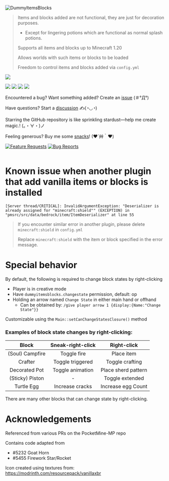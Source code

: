 ![DummyItemsBlocks](https://socialify.git.ci/diamond-gold/DummyItemsBlocks/image?description=1&font=Inter&forks=1&issues=1&logo=https%3A%2F%2Fgithub.com%2Fdiamond-gold%2FDummyItemsBlocks%2Fraw%2Fmain%2Ficon.gif&name=1&owner=1&pattern=Circuit%20Board&pulls=1&stargazers=1&theme=Light)

> Items and blocks added are not functional, they are just for decoration purposes.
> 
> * Except for lingering potions which are functional as normal splash potions.
>
> Supports all items and blocks up to Minecraft 1.20
>
> Allows worlds with such items or blocks to be loaded
> 
> Freedom to control items and blocks added via `config.yml`

[![](https://poggit.pmmp.io/ci.shield/diamond-gold/DummyItemsBlocks/DummyItemsBlocks?style=for-the-badge)](https://poggit.pmmp.io/ci/diamond-gold/DummyItemsBlocks/~)

[![](https://poggit.pmmp.io/shield.api/DummyItemsBlocks?style=for-the-badge)](https://poggit.pmmp.io/p/DummyItemsBlocks)
[![](https://poggit.pmmp.io/shield.downloads/DummyItemsBlocks?style=for-the-badge)](https://poggit.pmmp.io/p/DummyItemsBlocks)
[![](https://poggit.pmmp.io/shield.downloads.total/DummyItemsBlocks?style=for-the-badge)](https://poggit.pmmp.io/p/DummyItemsBlocks)
[![](https://poggit.pmmp.io/shield.state/DummyItemsBlocks?style=for-the-badge)](https://poggit.pmmp.io/p/DummyItemsBlocks)

Encountered a bug? Want something added? Create an [issue](https://github.com/diamond-gold/DummyItemsBlocks/issues) (＃°Д°)

Have questions? Start a [discussion](https://github.com/diamond-gold/DummyItemsBlocks/discussions) ✍(◔◡◔)

Starring the GitHub repository is like sprinkling stardust—help me create magic.! (。・∀・)ノ

Feeling generous? Buy me some [snacks](https://ko-fi.com/diamondgold)! (❤´艸｀❤)

[![Feature Requests](https://img.shields.io/github/issues-raw/diamond-gold/DummyItemsBlocks/Feature%20Request?label=Feature%20Requests&logo=github&style=for-the-badge)](https://github.com/diamond-gold/DummyItemsBlocks/issues)
[![Bug Reports](https://img.shields.io/github/issues-raw/diamond-gold/DummyItemsBlocks/bug?label=Bug%20Reports&logo=github&style=for-the-badge)](https://github.com/diamond-gold/DummyItemsBlocks/issues)

<img src="https://counter.seku.su/cmoe?name=dummyitemsblocks&theme=r34" alt="">

# Known issue when another plugin that add vanilla items or blocks is installed
`
[Server thread/CRITICAL]: InvalidArgumentException: "Deserializer is already assigned for "minecraft:shield"" (EXCEPTION) in "pmsrc/src/data/bedrock/item/ItemDeserializer" at line 55
`

> If you encounter similar error in another plugin, please delete `minecraft:shield` in `config.yml`
> 
> Replace `minecraft:shield` with the item or block specified in the error message.

# Special behavior

By default, the following is required to change block states by right-clicking
- Player is in creative mode
- Have `dummyitemsblocks.changestate` permission, default: op
- Holding an arrow named `Change State` in either main hand or offhand
  - Can be obtained by: ```/give player arrow 1 {display:{Name:"Change State"}}```

Customizable using the `Main::setCanChangeStatesClosure()` method

### Examples of block state changes by right-clicking:
|      Block      | Sneak-right-click |     Right-click     |
|:---------------:|:-----------------:|:-------------------:|
| (Soul) Campfire |    Toggle fire    |     Place item      |
|     Crafter     | Toggle triggered  |   Toggle crafting   |
|  Decorated Pot  | Toggle animation  | Place sherd pattern |
| (Sticky) Piston |         -         |   Toggle extended   |
|   Turtle Egg    |  Increase cracks  | Increase egg Count  |

There are many other blocks that can change state by right-clicking.

# Acknowledgements
Referenced from various PRs on the PocketMine-MP repo

Contains code adapted from
- #5232 Goat Horn
- #5455 Firework Star/Rocket

Icon created using textures from: https://modrinth.com/resourcepack/vanillaxbr
